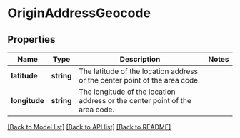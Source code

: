 # OriginAddressGeocode

## Properties
Name | Type | Description | Notes
------------ | ------------- | ------------- | -------------
**latitude** | **string** | The latitude of the location address or the center point of the area code. | 
**longitude** | **string** | The longitude of the location address or the center point of the area code. | 

[[Back to Model list]](../../README.md#documentation-for-models) [[Back to API list]](../../README.md#documentation-for-api-endpoints) [[Back to README]](../../README.md)

